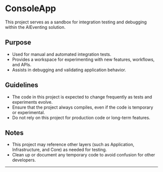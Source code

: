 # ConsoleApp

This project serves as a sandbox for integration testing and debugging within the AIEventing solution.

## Purpose

- Used for manual and automated integration tests.
- Provides a workspace for experimenting with new features, workflows, and APIs.
- Assists in debugging and validating application behavior.

## Guidelines

- The code in this project is expected to change frequently as tests and experiments evolve.
- Ensure that the project always compiles, even if the code is temporary or experimental.
- Do not rely on this project for production code or long-term features.

## Notes

- This project may reference other layers (such as Application, Infrastructure, and Core) as needed for testing.
- Clean up or document any temporary code to avoid confusion for other developers.

---